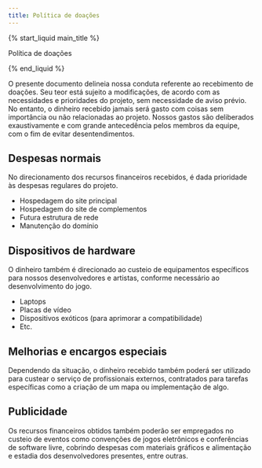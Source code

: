 ```yaml
---
title: Política de doações
---
```

{% start_liquid main_title %}

Política de doações

{% end_liquid %}

O presente documento delineia nossa conduta referente ao recebimento de doações. Seu teor está sujeito a modificações, de acordo com as necessidades e prioridades do projeto, sem necessidade de aviso prévio. No entanto, o dinheiro recebido jamais será gasto com coisas sem importância ou não relacionadas ao projeto. Nossos gastos são deliberados exaustivamente e com grande antecedência pelos membros da equipe, com o fim de evitar desentendimentos.

## Despesas normais
No direcionamento dos recursos financeiros recebidos, é dada prioridade às despesas regulares do projeto.
* Hospedagem do site principal
* Hospedagem do site de complementos
* Futura estrutura de rede
* Manutenção do domínio

## Dispositivos de hardware
O dinheiro também é direcionado ao custeio de equipamentos específicos para nossos desenvolvedores e artistas, conforme necessário ao desenvolvimento do jogo.
* Laptops
* Placas de vídeo
* Dispositivos exóticos (para aprimorar a compatibilidade)
* Etc.

## Melhorias e encargos especiais
Dependendo da situação, o dinheiro recebido também poderá ser utilizado para custear o serviço de profissionais externos, contratados para tarefas específicas como a criação de um mapa ou implementação de algo.

## Publicidade

Os recursos financeiros obtidos também poderão ser empregados no custeio de eventos como convenções de jogos eletrônicos e conferências de software livre, cobrindo despesas com materiais gráficos e alimentação e estadia dos desenvolvedores presentes, entre outras.
